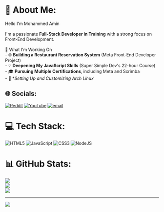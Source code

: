 # 💫 About Me:
Hello I'm Mohammed Amin<br><br>I'm a passionate **Full-Stack Developer in Training** with a strong focus on Front-End Development.<br> <br>🚀 What I'm Working On  <br>- 🌐 **Building a Restaurant Reservation System** (Meta Front-End Developer Project)  <br>- 💡 **Deepening My JavaScript Skills** (Super Simple Dev's 22-hour Course)  <br>- 🎓 **Pursuing Multiple Certifications**, including Meta and Scrimba  <br>- 🔧 **Setting Up and Customizing Arch Linux*


## 🌐 Socials:
[![Reddit](https://img.shields.io/badge/Reddit-%23FF4500.svg?logo=Reddit&logoColor=white)](https://reddit.com/user/Busy_Eye_3888) [![YouTube](https://img.shields.io/badge/YouTube-%23FF0000.svg?logo=YouTube&logoColor=white)](https://youtube.com/@ItsMeRPG) [![email](https://img.shields.io/badge/Email-D14836?logo=gmail&logoColor=white)](mailto:mdamin67541@gmail.com) 

# 💻 Tech Stack:
![HTML5](https://img.shields.io/badge/html5-%23E34F26.svg?style=for-the-badge&logo=html5&logoColor=white) ![JavaScript](https://img.shields.io/badge/javascript-%23323330.svg?style=for-the-badge&logo=javascript&logoColor=%23F7DF1E) ![CSS3](https://img.shields.io/badge/css3-%231572B6.svg?style=for-the-badge&logo=css3&logoColor=white) ![NodeJS](https://img.shields.io/badge/node.js-6DA55F?style=for-the-badge&logo=node.js&logoColor=white)
# 📊 GitHub Stats:
![](https://github-readme-stats.vercel.app/api?username=MohammedAmin67&theme=dark&hide_border=false&include_all_commits=false&count_private=false)<br/>
![](https://github-readme-streak-stats.herokuapp.com/?user=MohammedAmin67&theme=dark&hide_border=false)<br/>
![](https://github-readme-stats.vercel.app/api/top-langs/?username=MohammedAmin67&theme=dark&hide_border=false&include_all_commits=false&count_private=false&layout=compact)

---
[![](https://visitcount.itsvg.in/api?id=MohammedAmin67&icon=0&color=0)](https://visitcount.itsvg.in)

<!-- Proudly created with GPRM ( https://gprm.itsvg.in ) -->
